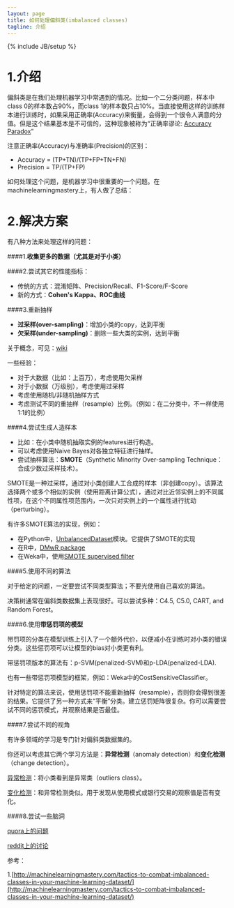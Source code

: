 ```yaml
---
layout: page
title: 如何处理偏斜类(imbalanced classes) 
tagline: 介绍
---
```

{% include JB/setup %}

# 1.介绍

偏斜类是在我们处理机器学习中常遇到的情况。比如一个二分类问题，样本中class 0的样本数占90%，而class 1的样本数只占10%。当直接使用这样的训练样本进行训练时，如果采用正确率(Accuracy)来衡量，会得到一个很令人满意的分值。但是这个结果基本是不可信的，这种现象被称为“正确率谬论: [Accuracy Paradox](https://en.wikipedia.org/wiki/Accuracy_paradox)”

注意正确率(Accuracy)与准确率(Precision)的区别：

- Accuracy = (TP+TN)/(TP+FP+TN+FN)
- Precision = TP/(TP+FP)

如何处理这个问题，是机器学习中很重要的一个问题。在machinelearningmastery上，有人做了总结：

# 2.解决方案

有八种方法来处理这样的问题：

####1.**收集更多的数据（尤其是对于小类）**

####2.尝试其它的性能指标：

- 传统的方式：混淆矩阵、Precision/Recall、F1-Score/F-Score
- 新的方式：**Cohen's Kappa、ROC曲线**

####3.重新抽样

- **过采样(over-sampling)**：增加小类的copy，达到平衡
- **欠采样(under-sampling)**：删除一些大类的实例，达到平衡

关于概念，可见：[wiki](https://en.wikipedia.org/wiki/Oversampling_and_undersampling_in_data_analysis)

一些经验：

- 对于大数据（比如：上百万），考虑使用欠采样
- 对于小数据（万级别），考虑使用过采样
- 考虑使用随机/非随机抽样方式
- 考虑测试不同的重抽样（resample）比例。（例如：在二分类中，不一样使用1:1的比例）

####4.尝试生成人造样本

- 比如：在小类中随机抽取实例的features进行构造。
- 可以考虑使用Naive Bayes对各独立特征进行抽样。
- 尝试抽样算法：**SMOTE**（Synthetic Minority Over-sampling Technique：合成少数过采样技术）。

SMOTE是一种过采样，通过对小类创建人工合成的样本（非创建copy）。该算法选择两个或多个相似的实例（使用距离计算公式），通过对比近邻实例上的不同属性项，在这个不同属性项范围内，一次只对实例上的一个属性进行扰动（perturbing）。

有许多SMOTE算法的实现，例如：

- 在Python中，[UnbalancedDataset](https://github.com/fmfn/UnbalancedDataset)模块。它提供了SMOTE的实现
- 在R中，[DMwR package](https://cran.r-project.org/web/packages/DMwR/index.html)
- 在Weka中，使用[SMOTE supervised filter](http://weka.sourceforge.net/doc.packages/SMOTE/weka/filters/supervised/instance/SMOTE.html)

####5.使用不同的算法

对于给定的问题，一定要尝试不同类型算法；不要光使用自己喜欢的算法。

决策树通常在偏斜类数据集上表现很好。可以尝试多种：C4.5, C5.0, CART, and Random Forest。

####6.使用**带惩罚项的模型**

带罚项的分类在模型训练上引入了一个额外代价，以便减小在训练时对小类的错误分类。这些惩罚项可以让模型的bias对小类更有利。

带惩罚项版本的算法有：p-SVM(penalized-SVM)和p-LDA(penalized-LDA).

也有一些带惩罚项模型的框架，例如：Weka中的CostSensitiveClassifier。

针对特定的算法来说，使用惩罚项不能重新抽样（resample），否则你会得到很差的结果。它提供了另一种方式来“平衡”分类。建立惩罚矩阵很复杂。你可以需要尝试不同的惩罚模式，并观察结果是否最佳。

####7.尝试不同的视角

有许多领域的学习是专门针对偏斜类数据集的。

你还可以考虑其它两个学习方法是：**异常检测**（anomaly detection）和**变化检测**（change detection）。

[异常检测](https://en.wikipedia.org/wiki/Anomaly_detection)：将小类看到是异常类（outliers class）。

[变化检测](https://en.wikipedia.org/wiki/Change_detection)：和异常检测类似。用于发现从使用模式或银行交易的观察值是否有变化。

####8.尝试一些脑洞

[quora上的问题](https://www.quora.com/In-classification-how-do-you-handle-an-unbalanced-training-set)

[reddit上的讨论](https://www.reddit.com/r/MachineLearning/comments/12evgi/classification_when_80_of_my_training_set_is_of/)


参考：

1.[http://machinelearningmastery.com/tactics-to-combat-imbalanced-classes-in-your-machine-learning-dataset/](http://machinelearningmastery.com/tactics-to-combat-imbalanced-classes-in-your-machine-learning-dataset/)
